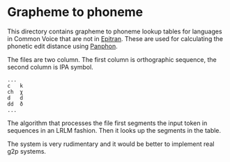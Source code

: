 # Grapheme to phoneme

This directory contains grapheme to phoneme lookup tables for languages in Common Voice
that are not in [Epitran](https://github.com/dmort27/epitran). These are used
for calculating the phonetic edit distance using [Panphon](https://github.com/dmort27/panphon).

The files are two column. The first column is orthographic sequence, the second
column is IPA symbol.

```
...
c	k
ch	χ
d	d
dd	ð
...
```

The algorithm that processes the file first segments the input token in sequences in
an LRLM fashion. Then it looks up the segments in the table.

The system is very rudimentary and it would be better to implement real g2p systems.
